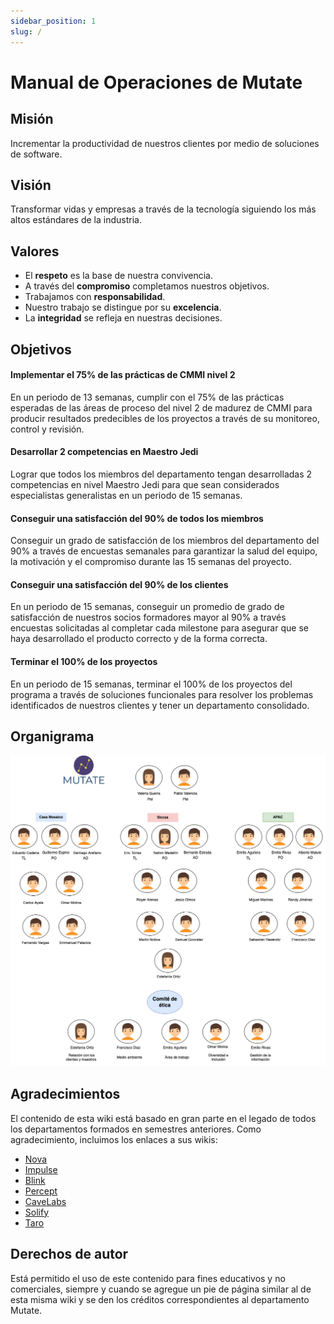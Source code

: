 ```yaml
---
sidebar_position: 1
slug: /
---
```


# Manual de Operaciones de Mutate

## Misión
Incrementar la productividad de nuestros clientes por medio de soluciones de software.

## Visión
Transformar vidas y empresas a través de la tecnología siguiendo los más altos estándares de la industria.

## Valores

- El **respeto** es la base de nuestra convivencia.
- A través del **compromiso** completamos nuestros objetivos.
- Trabajamos con **responsabilidad**.
- Nuestro trabajo se distingue por su **excelencia**.
- La **integridad** se refleja en nuestras decisiones.

## Objetivos

#### Implementar el 75% de las prácticas de CMMI nivel 2

En un periodo de 13 semanas, cumplir con el 75% de las prácticas esperadas de las áreas de proceso del nivel 2 de madurez de CMMI para producir resultados predecibles de los proyectos a través de su monitoreo, control y revisión.

#### Desarrollar 2 competencias en Maestro Jedi

Lograr que todos los miembros del departamento tengan desarrolladas 2 competencias en nivel Maestro Jedi para que sean considerados especialistas generalistas en un periodo de 15 semanas.

#### Conseguir una satisfacción del 90% de todos los miembros

Conseguir un grado de satisfacción de los miembros del departamento del 90% a través de encuestas semanales para garantizar la salud del equipo, la motivación y el compromiso durante las 15 semanas del proyecto.

#### Conseguir una satisfacción del 90% de los clientes

En un periodo de 15 semanas, conseguir un promedio de grado de satisfacción de nuestros socios formadores mayor al 90% a través encuestas solicitadas al completar cada milestone para asegurar que se haya desarrollado el producto correcto y de la forma correcta.

#### Terminar el 100% de los proyectos

En un periodo de 15 semanas, terminar el 100% de los proyectos del programa a través de soluciones funcionales para resolver los problemas identificados de nuestros clientes y tener un departamento consolidado.

## Organigrama

![Organigrama de Mutate](/img/organigrama.png)
## Agradecimientos

El contenido de esta wiki está basado en gran parte en el legado de todos los departamentos formados en semestres anteriores.
Como agradecimiento, incluimos los enlaces a sus wikis:

- [Nova](https://github.com/novaDepto/Nova/wiki)
- [Impulse](https://impulse-semestrei.github.io/)
- [Blink](https://bitbucket.org/KaryRs/blink_wiki/wiki/Home)
- [Percept](https://github.com/97joaquinhr/Percept/wiki)
- [CaveLabs](https://github.com/CaveLabs-1/Wiki)
- [Solify](https://github.com/Solify-IT/docs/wiki)
- [Taro](https://taro-it.github.io/docs/)

## Derechos de autor

Está permitido el uso de este contenido para fines educativos y no comerciales, siempre y cuando se agregue un pie de página similar al de esta misma wiki y se den los créditos correspondientes al departamento Mutate.
